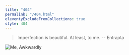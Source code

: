 ```yaml
---
title: "404"
permalink: "/404.html"
eleventyExcludeFromCollections: true
style: 404
---
```


<div>

> Imperfection is beautiful. At least, to me.
> -- Entrapta

</div>

![Me, Awkwardly](/img/glitch.png)